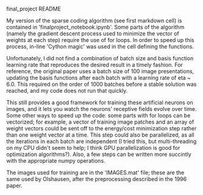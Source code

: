 final_project README

My version of the sparse coding algorithm (see first markdown cell) is contained in 'finalproject_notebook.ipynb'.  Some parts of the algorithm (namely the gradient descent process used to minimize the vector of weights at each step) require the use of for loops.  In order to speed up this process, in-line 'Cython magic' was used in the cell defining the functions.

Unfortunately, I did not find a combination of batch size and basis function learning rate that reproduces the desired result in a timely fashion.  For reference, the original paper uses a batch size of 100 image presentations, updating the basis functions after each batch with a learning rate of eta ~ 6.0.  This required on the order of 1000 batches before a stable solution was reached, and my code does not run that quickly.

This still provides a good framework for training these artificial neurons on images, and it lets you watch the neurons' receptive fields evolve over time.  Some other ways to speed up the code: some parts with for loops can be vectorized; for example, a vector of training image patches and an array of weight vectors could be sent off to the energy/cost minimization step rather than one weight vector at a time.  This step could also be parallelized, as all the iterations in each batch are independent (I tried this, but multi-threading on my CPU didn't seem to help; I think GPU parallelization is good for optimization algorithms?).  Also, a few steps can be written more succintly with the appropriate numpy operations.

The images used for training are in the 'IMAGES.mat' file; these are the same used by Olshausen, after the preprocessing described in the 1996 paper.
